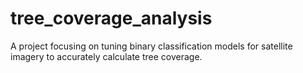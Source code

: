 # tree_coverage_analysis
A project focusing on tuning binary classification models for satellite imagery to accurately calculate tree coverage.
